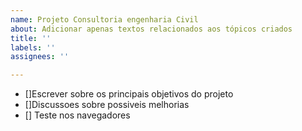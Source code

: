 ```yaml
---
name: Projeto Consultoria engenharia Civil
about: Adicionar apenas textos relacionados aos tópicos criados
title: ''
labels: ''
assignees: ''

---
```


- []Escrever sobre os principais objetivos do projeto
- []Discussoes sobre possiveis melhorias
- [] Teste nos navegadores
